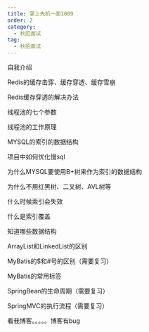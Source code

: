 ```yaml
---
title: 掌上先机一面1009
order: 2
category:
  - 秋招面试
tag:
  - 秋招面试
---
```


自我介绍

Redis的缓存击穿、缓存穿透、缓存雪崩

Redis缓存穿透的解决办法

线程池的七个参数

线程池的工作原理

MYSQL的索引的数据结构

项目中如何优化慢sql

为什么MYSQL要使用B+树来作为索引的数据结构

为什么不用红黑树、二叉树、AVL树等

什么时候索引会失效

什么是索引覆盖

知道哪些数据结构

ArrayList和LinkedList的区别

MyBatis的$和#号的区别（需要复习）

MyBatis的常用标签

SpringBean的生命周期（需要复习）

SpringMVC的执行流程（需要复习）

看我博客。。。。。博客有bug



